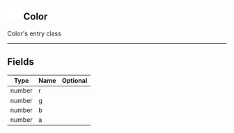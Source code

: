 ## <img src="../../.gitbook/assets/base.png" width="32" height="32" /> Color
Color's entry class<br>

-----------------
## Fields

| Type   | Name | Optional |
| ------ | ---- | -------: |
| number | r |  |
| number | g |  |
| number | b |  |
| number | a |  |
